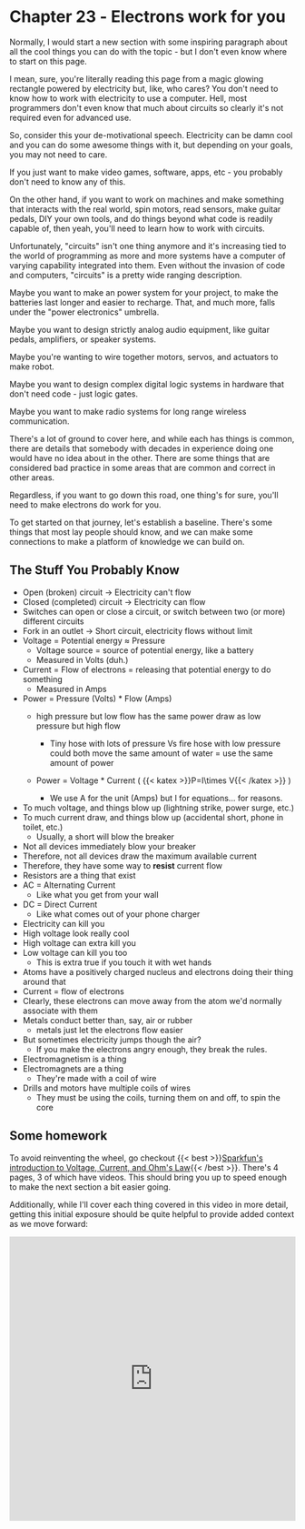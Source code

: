 # Chapter 23 - <span style="z-index:1;position: absolute;display: inline-block;color: #fff2;text-shadow:none;"> <sup> e<sup>-</sup><sub>e<sup>-</sup><sup>e<sup>-</sup></sup><sub>e<sup>-</sup></sub></sub></sup><sub>e-</sub><sup>e<sup>-</sup></sup><sub>e<sup>-</sup><sup>e<sup>-</sup></sup><sub>e<sup>-</sup></sub></sub></sup><sub>e<sup>-</sup></sub><sup>e<sup>-</sup></sup></span> Electrons work for you

<script>
    document.getElementById("Circuits1Menu").open = true;
</script>

Normally, I would start a new section with some inspiring paragraph about all the cool things you can do with the topic - but I don't even know where to start on this page. 

I mean, sure, you're literally reading this page from a magic glowing rectangle powered by electricity but, like, who cares? You don't need to know how to work with electricity to use a computer. Hell, most programmers don't even know that much about circuits so clearly it's not required even for advanced use.

So, consider this your de-motivational speech. Electricity can be damn cool and you can do some awesome things with it, but depending on your goals, you may not need to care.

If you just want to make video games, software, apps, etc - you probably don't need to know any of this.

On the other hand, if you want to work on machines and make something that interacts with the real world, spin motors, read sensors, make guitar pedals, DIY your own tools, and do things beyond what code is readily capable of, then yeah, you'll need to learn how to work with circuits.

Unfortunately, "circuits" isn't one thing anymore and it's increasing tied to the world of programming as more and more systems have a computer of varying capability integrated into them. Even without the invasion of code and computers, "circuits" is a pretty wide ranging description.

Maybe you want to make an power system for your project, to make the batteries last longer and easier to recharge. That, and much more, falls under the "power electronics" umbrella.

Maybe you want to design strictly analog audio equipment, like guitar pedals, amplifiers, or speaker systems.

Maybe you're wanting to wire together motors, servos, and actuators to make robot.

Maybe you want to design complex digital logic systems in hardware that don't need code - just logic gates.

Maybe you want to make radio systems for long range wireless communication.

There's a lot of ground to cover here, and while each has things is common, there are details that somebody with decades in experience doing one would have no idea about in the other. There are some things that are considered bad practice in some areas that are common and correct in other areas.

Regardless, if you want to go down this road, one thing's for sure, you'll need to make electrons do work for you.

To get started on that journey, let's establish a baseline. There's some things that most lay people should know, and we can make some connections to make a platform of knowledge we can build on.

## The Stuff You Probably Know

* Open (broken) circuit → Electricity can't flow
* Closed (completed) circuit → Electricity can flow
* Switches can open or close a circuit, or switch between two (or more) different circuits
* Fork in an outlet → Short circuit, electricity flows without limit
* Voltage = Potential energy ≈ Pressure
  * Voltage source = source of potential energy, like a battery
  * Measured in Volts (duh.)
* Current = Flow of electrons = releasing that potential energy to do something
  * Measured in Amps
* Power = Pressure (Volts) * Flow (Amps)
  * high pressure but low flow has the same power draw as low pressure but high flow
    * Tiny hose with lots of pressure Vs fire hose with low pressure could both move the same amount of water = use the same amount of power

  * Power = Voltage * Current ( {{< katex >}}P=I\times V{{< /katex >}} )
    * We use A for the unit (Amps) but I for equations... for reasons.
* To much voltage, and things blow up (lightning strike, power surge, etc.)
* To much current draw, and things blow up (accidental short, phone in toilet, etc.)
  * Usually, a short will blow the breaker
* Not all devices immediately blow your breaker
* Therefore, not all devices draw the maximum available current
* Therefore, they have some way to **resist** current flow
* Resistors are a thing that exist
* AC = Alternating Current
  * Like what you get from your wall
* DC = Direct Current
  * Like what comes out of your phone charger
* Electricity can kill you
* High voltage look really cool
* High voltage can extra kill you
* Low voltage can kill you too
  * This is extra true if you touch it with wet hands
* Atoms have a positively charged nucleus and electrons doing their thing around that
* Current = flow of electrons
* Clearly, these electrons can move away from the atom we'd normally associate with them
* Metals conduct better than, say, air or rubber
  *  metals just let the electrons flow easier
* But sometimes electricity jumps though the air?
  * If you make the electrons angry enough, they break the rules.
* Electromagnetism is a thing
* Electromagnets are a thing
  * They're made with a coil of wire
* Drills and motors have multiple coils of wires
  * They must be using the coils, turning them on and off, to spin the core

## Some homework

To avoid reinventing the wheel, go checkout {{< best >}}[Sparkfun's introduction to Voltage, Current, and Ohm's Law](https://learn.sparkfun.com/tutorials/voltage-current-resistance-and-ohms-law/voltage){{< /best >}}. There's 4 pages, 3 of which have videos. This should bring you up to speed enough to make the next section a bit easier going.

Additionally, while I'll cover each thing covered in this video in more detail, getting this initial exposure should be quite helpful to provide added context as we move forward:

<iframe width="100%" height="500" src="https://www.youtube.com/embed/6Maq5IyHSuc" title="A simple guide to electronic components." frameborder="0" allow="accelerometer; autoplay; clipboard-write; encrypted-media; gyroscope; picture-in-picture; web-share" allowfullscreen></iframe>

